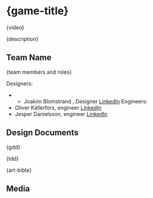 # {game-title}

{video}

{description}

## Team Name

{team members and roles}

Designers:
* * Joakim Blomstrand , Designer [LinkedIn](https://www.linkedin.com/in/joakim-blomstrand-218417227/)
Engineers:
* Oliver Källerfors, engineer [LinkedIn](https://www.linkedin.com/in/oliver-källerfors-358bb21b3/)
* Jesper Danielsson, engineer [LinkedIn](https://www.linkedin.com/in/jesper-danielsson-9b7048159/)

## Design Documents

{gdd}

{tdd}

{art-bible}

## Media
